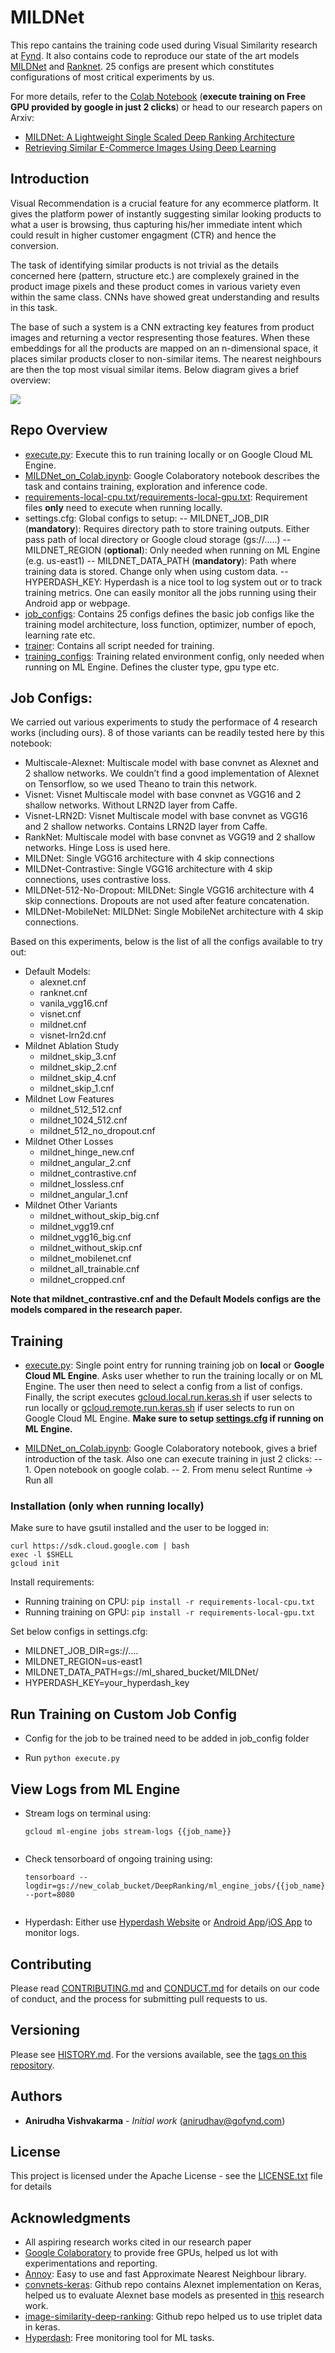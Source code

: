 # MILDNet

This repo cantains the training code used during Visual Similarity research at [Fynd](https://www.fynd.com/). It also contains code to reproduce our state of the art models [MILDNet](https://arxiv.org/abs/1903.00905) and [Ranknet](https://arxiv.org/abs/1901.03546). 25 configs are present which constitutes configurations of most critical experiments by us.

For more details, refer to the [Colab Notebook](https://colab.research.google.com/github/gofynd/mildnet/blob/master/MILDNet_on_Colab.ipynb) (**execute training on Free GPU provided by google in just 2 clicks**) or head to our research papers on Arxiv:
- [MILDNet: A Lightweight Single Scaled Deep Ranking Architecture](https://arxiv.org/abs/1903.00905)
- [Retrieving Similar E-Commerce Images Using Deep Learning](https://arxiv.org/abs/1901.03546)

## Introduction
Visual Recommendation is a crucial feature for any ecommerce platform. It gives the platform power of instantly suggesting similar looking products to what a user is browsing, thus capturing his/her immediate intent which could result in higher customer engagment (CTR) and hence the conversion.

The task of identifying similar products is not trivial as the details concerned here (pattern, structure etc.) are complexely grained in the product image pixels and these product comes in various variety even within the same class. CNNs have showed great understanding and results in this task.

The base of such a system is a CNN extracting key features from product images and returning a vector respresenting those features. When these embeddings for all the products are mapped on an n-dimensional space, it places similar products closer to non-similar items. The nearest neighbours are then the top most visual similar items. Below diagram gives a brief overview:

![](https://storage.googleapis.com/ml_shared_bucket/MILDNet/doc_imgs/VS_Basic_Inference_Flow.jpg)

## Repo Overview

- [execute.py](execute.py): Execute this to run training locally or on Google Cloud ML Engine.
- [MILDNet_on_Colab.ipynb](https://colab.research.google.com/github/gofynd/mildnet/blob/master/MILDNet_on_Colab.ipynb): Google Colaboratory notebook describes the task and contains training, exploration and inference code.
- [requirements-local-cpu.txt](requirements-local-cpu.txt)/[requirements-local-gpu.txt](requirements-local-gpu.txt): Requirement files **only** need to execute when running locally.
- settings.cfg: Global configs to setup:
-- MILDNET_JOB_DIR (**mandatory**): Requires directory path to store training outputs. Either pass path of local directory or Google cloud storage (gs://.....)
-- MILDNET_REGION (**optional**): Only needed when running on ML Engine (e.g. us-east1)
-- MILDNET_DATA_PATH (**mandatory**): Path where training data is stored. Change only when using custom data.
-- HYPERDASH_KEY: Hyperdash is a nice tool to log system out or to track training metrics. One can easily monitor all the jobs running using their Android app or webpage.
- [job_configs](job_configs): Contains 25 configs defines the basic job configs like the training model architecture, loss function, optimizer, number of epoch, learning rate etc.
- [trainer](trainer): Contains all script needed for training.
- [training_configs](training_configs): Training related environment config, only needed when running on ML Engine. Defines the cluster type, gpu type etc.

## Job Configs:
We carried out various experiments to study the performace of 4 research works (including ours). 8 of those variants can be readily tested here by this notebook:

- Multiscale-Alexnet: Multiscale model with base convnet as Alexnet and 2 shallow networks. We couldn’t find a good implementation of Alexnet on Tensorflow, so we used Theano to train this network.
- Visnet: Visnet Multiscale model with base convnet as VGG16 and 2 shallow networks. Without LRN2D layer from Caffe.
- Visnet-LRN2D: Visnet Multiscale model with base convnet as VGG16 and 2 shallow networks. Contains LRN2D layer from Caffe.
- RankNet: Multiscale model with base convnet as VGG19 and 2 shallow networks. Hinge Loss is used here.
- MILDNet: Single VGG16 architecture with 4 skip connections
- MILDNet-Contrastive: Single VGG16 architecture with 4 skip connections, uses contrastive loss.
- MILDNet-512-No-Dropout: MILDNet: Single VGG16 architecture with 4 skip connections. Dropouts are not used after feature concatenation.
- MILDNet-MobileNet: MILDNet: Single MobileNet architecture with 4 skip connections.

Based on this experiments, below is the list of all the configs available to try out:

- Default Models: 
    - alexnet.cnf
    - ranknet.cnf
    - vanila_vgg16.cnf
    - visnet.cnf
    - mildnet.cnf
    - visnet-lrn2d.cnf
- Mildnet Ablation Study 
    - mildnet_skip_3.cnf
    - mildnet_skip_2.cnf
    - mildnet_skip_4.cnf
    - mildnet_skip_1.cnf
- Mildnet Low Features 
    - mildnet_512_512.cnf
    - mildnet_1024_512.cnf
    - mildnet_512_no_dropout.cnf
- Mildnet Other Losses 
    - mildnet_hinge_new.cnf
    - mildnet_angular_2.cnf
    - mildnet_contrastive.cnf
    - mildnet_lossless.cnf
    - mildnet_angular_1.cnf
- Mildnet Other Variants 
    - mildnet_without_skip_big.cnf
    - mildnet_vgg19.cnf
    - mildnet_vgg16_big.cnf
    - mildnet_without_skip.cnf
    - mildnet_mobilenet.cnf
    - mildnet_all_trainable.cnf
    - mildnet_cropped.cnf

**Note that mildnet_contrastive.cnf and the Default Models configs are the models compared in the research paper.**

## Training

- [execute.py](execute.py): Single point entry for running training job on **local** or **Google Cloud ML Engine**. Asks user whether to run the training locally or on ML Engine. The user then need to select a config from a list of configs. Finally, the script executes [gcloud.local.run.keras.sh](gcloud.local.run.keras.sh) if user selects to run locally or [gcloud.remote.run.keras.sh](gcloud.remote.run.keras.sh) if user selects to run on Google Cloud ML Engine. **Make sure to setup [settings.cfg](settings.cfg) if running on ML Engine.**

- [MILDNet_on_Colab.ipynb](https://colab.research.google.com/github/gofynd/mildnet/blob/master/MILDNet_on_Colab.ipynb): Google Colaboratory notebook, gives a brief introduction of the task. Also one can execute training in just 2 clicks: 
-- 1. Open notebook on google colab. 
-- 2. From menu select Runtime -> Run all

### Installation (only when running locally)

Make sure to have gsutil installed and the user to be logged in:

<pre><code>curl https://sdk.cloud.google.com | bash
exec -l $SHELL
gcloud init
</code></pre>

Install requirements:
- Running training on CPU:
  ```pip install -r requirements-local-cpu.txt```
- Running training on GPU:
  ```pip install -r requirements-local-gpu.txt```

Set below configs in settings.cfg:
- MILDNET_JOB_DIR=gs://....
- MILDNET_REGION=us-east1
- MILDNET_DATA_PATH=gs://ml_shared_bucket/MILDNet/
- HYPERDASH_KEY=your_hyperdash_key

## Run Training on Custom Job Config

- Config for the job to be trained need to be added in job_config folder

- Run ```python execute.py```


## View Logs from ML Engine

- Stream logs on terminal using:
    <pre><code>gcloud ml-engine jobs stream-logs {{job_name}}
    </code></pre>

- Check tensorboard of ongoing training using:
    <pre><code>tensorboard --logdir=gs://new_colab_bucket/DeepRanking/ml_engine_jobs/{{job_name}} --port=8080
    </code></pre>
    
- Hyperdash: Either use [Hyperdash Website](https://hyperdash.io/dashboard/models) or [Android App](https://play.google.com/store/apps/details?id=com.hyperdash)/[iOS App](https://itunes.apple.com/us/app/hyperdash-machine-learning-monitoring/id1257582233) to monitor logs.

## Contributing

Please read [CONTRIBUTING.md](CONTRIBUTING.md) and [CONDUCT.md](CONDUCT.md) for details on our code of conduct, and the process for submitting pull requests to us.

## Versioning

Please see [HISTORY.md](HISTORY.md). For the versions available, see the [tags on this repository](https://github.com/gofynd/mildnet/tags). 

## Authors

* **Anirudha Vishvakarma** - *Initial work* ([anirudhav@gofynd.com](anirudhav@gofynd.com))

## License

This project is licensed under the Apache License - see the [LICENSE.txt](LICENSE.txt) file for details

## Acknowledgments

* All aspiring research works cited in our research paper
* [Google Colaboratory](https://colab.research.google.com/) to provide free GPUs, helped us lot with experimentations and reporting.
* [Annoy](https://github.com/spotify/annoy): Easy to use and fast Approximate Nearest Neighbour library.
* [convnets-keras](https://github.com/heuritech/convnets-keras): Github repo contains Alexnet implementation on Keras, helped us to evaluate Alexnet base models as presented in [this](https://arxiv.org/abs/1404.4661) research work.
* [image-similarity-deep-ranking](https://github.com/akarshzingade/image-similarity-deep-ranking): Github repo helped us to use triplet data in keras.
* [Hyperdash](https://hyperdash.io/): Free monitoring tool for ML tasks.
